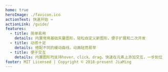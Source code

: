 ```yaml
---
home: true
heroImage: ./favicon.ico
actionText: 快速开始 →
actionLink: /guide/
features:
  - title: 简单易用
    details: 内置常用基础矢量图形，轻松自定义新图形，便于扩展和二次开发
  - title: 动感十足
    details: 搭配不同的缓动曲线，动画轻而易举
  - title: 便于交互
    details: 内置图形均支持hover、click、drag，快速在元素上添加交互，一步到位
footer: MIT Licensed | Copyright © 2018-present JiaMing
---
```

